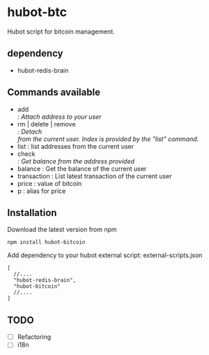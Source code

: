 # hubot-btc

Hubot script for bitcoin management.

## dependency

- hubot-redis-brain

## Commands available

- add <address> : Attach address to your user
- rm | delete | remove <address or index> : Detach <address> from the current user. Index is provided by the "list" command.
- list : list addresses from the current user
- check <address> : Get balance from the address provided
- balance : Get the balance of the current user
- transaction : List latest transaction of the current user
- price : value of bitcoin
- p : alias for price

## Installation

Download the latest version from npm

```
npm install hubot-bitcoin
```
Add dependency to your hubot external script:
external-scripts.json
```
[
  //....
  "hubot-redis-brain",
  "hubot-bitcoin"
  //....
]

```


## TODO

- [ ] Refactoring
- [ ] i18n
